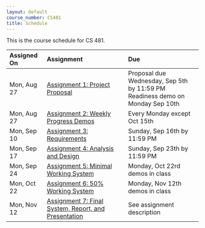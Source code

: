 ```yaml
---
layout: default
course_number: CS481
title: Schedule
---
```


This is the course schedule for CS 481.

**Assigned On** | **Assignment** | **Due**
:---------------|:---------------|:---------
Mon, Aug 27 | [Assignment 1: Project Proposal](assign/assign01.html)                       | Proposal due Wednesday, Sep 5th by 11:59 PM <br> Readiness demo on Monday Sep 10th
Mon, Aug 27 | [Assignment 2: Weekly Progress Demos](assign/assign02.html)                  | Every Monday except Oct 15th
Mon, Sep 10 | [Assignment 3: Requirements](assign/assign03.html)                           | Sunday, Sep 16th by 11:59 PM 
Mon, Sep 17 | [Assignment 4: Analysis and Design](assign/assign04.html)                    | Sunday, Sep 23th by 11:59 PM
Mon, Sep 24 | [Assignment 5: Minimal Working System](assign/assign05.html)                 | Monday, Oct 22rd demos in class 
Mon, Oct 22 | [Assignment 6: 50% Working System](assign/assign06.html)                     | Monday, Nov 12th demos in class
Mon, Nov 12 | [Assignment 7: Final System, Report, and Presentation](assign/assign07.html) | See assignment description
